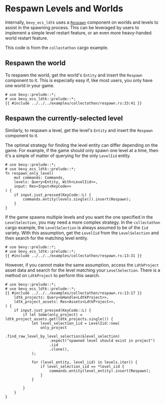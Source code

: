 # Respawn Levels and Worlds
Internally, `bevy_ecs_ldtk` uses a [`Respawn`](https://docs.rs/bevy_ecs_ldtk/0.8.0/bevy_ecs_ldtk/prelude/struct.Respawn.html) component on worlds and levels to assist in the spawning process. <!-- x-release-please-version -->
This can be leveraged by users to implement a simple level restart feature, or an even more heavy-handed world restart feature.

This code is from the `collectathon` cargo example.

## Respawn the world
To respawn the world, get the world's `Entity` and insert the `Respawn` component to it.
This is especially easy if, like most users, you only have one world in your game.
```rust,no_run
# use bevy::prelude::*;
# use bevy_ecs_ldtk::prelude::*;
{{ #include ../../../examples/collectathon/respawn.rs:33:41 }}
```

## Respawn the currently-selected level
Similarly, to respawn a level, get the level's `Entity` and insert the `Respawn` component to it.

The optimal strategy for finding the level entity can differ depending on the game.
For example, if the game should only spawn one level at a time, then it's a simple of matter of querying for the only `LevelIid` entity.
```rust,no_run
# use bevy::prelude::*;
# use bevy_ecs_ldtk::prelude::*;
fn respawn_only_level(
    mut commands: Commands,
    levels: Query<Entity, With<LevelIid>>,
    input: Res<Input<KeyCode>>
) {
    if input.just_pressed(KeyCode::L) {
        commands.entity(levels.single()).insert(Respawn);
    }
}
```

If the game spawns multiple levels and you want the one specified in the `LevelSelection`, you may need a more complex strategy.
In the `collectathon` cargo example, the `LevelSelection` is always assumed to be of the `Iid` variety.
With this assumption, get the `LevelIid` from the `LevelSelection` and then search for the matching level entity.
```rust,no_run
# use bevy::prelude::*;
# use bevy_ecs_ldtk::prelude::*;
{{ #include ../../../examples/collectathon/respawn.rs:13:31 }}
```

However, if you cannot make the same assumption, access the `LdtkProject` asset data and search for the level matching your `LevelSelection`.
There is a method on `LdtkProject` to perform this search.
```rust,no_run
# use bevy::prelude::*;
# use bevy_ecs_ldtk::prelude::*;
{{ #include ../../../examples/collectathon/respawn.rs:13:17 }}
    ldtk_projects: Query<&Handle<LdtkProject>>,
    ldtk_project_assets: Res<Assets<LdtkProject>>,
) {
    if input.just_pressed(KeyCode::L) {
        if let Some(only_project) = ldtk_project_assets.get(ldtk_projects.single()) {
            let level_selection_iid = LevelIid::new(
                only_project
                    .find_raw_level_by_level_selection(&level_selection)
                    .expect("spawned level should exist in project")
                    .iid
                    .clone(),
            );

            for (level_entity, level_iid) in levels.iter() {
                if level_selection_iid == *level_iid {
                    commands.entity(level_entity).insert(Respawn);
                }
            }

        }
    }
}
```
